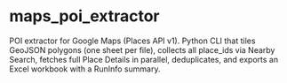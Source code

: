 # maps_poi_extractor
POI extractor for Google Maps (Places API v1). Python CLI that tiles GeoJSON polygons (one sheet per file), collects all place_ids via Nearby Search, fetches full Place Details in parallel, deduplicates, and exports an Excel workbook with a RunInfo summary.
